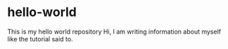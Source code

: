 # hello-world
This is my hello world repository
Hi, I am writing information about myself like the tutorial said to.
